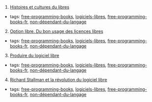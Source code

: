 1. [Histoires et cultures du libres](http://framabook.org/histoiresetculturesdulibre/)
  * tags: [free-programming-books](tags/free-programming-books.md), [logiciels-libres](tags/logiciels-libres.md), [free-programming-books-fr](tags/free-programming-books-fr.md), [non-dépendant-du-langage](tags/non-dépendant-du-langage.md)
2. [Option libre. Du bon usage des licences libres](http://framabook.org/optionlibre-dubonusagedeslicenceslibres/)
  * tags: [free-programming-books](tags/free-programming-books.md), [logiciels-libres](tags/logiciels-libres.md), [free-programming-books-fr](tags/free-programming-books-fr.md), [non-dépendant-du-langage](tags/non-dépendant-du-langage.md)
3. [Produire du logiciel libre](http://framabook.org/produire-du-logiciel-libre-2/)
  * tags: [free-programming-books](tags/free-programming-books.md), [logiciels-libres](tags/logiciels-libres.md), [free-programming-books-fr](tags/free-programming-books-fr.md), [non-dépendant-du-langage](tags/non-dépendant-du-langage.md)
4. [Richard Stallman et la révolution du logiciel libre](http://framabook.org/richard-stallman-et-la-revolution-du-logiciel-libre-2/)
  * tags: [free-programming-books](tags/free-programming-books.md), [logiciels-libres](tags/logiciels-libres.md), [free-programming-books-fr](tags/free-programming-books-fr.md), [non-dépendant-du-langage](tags/non-dépendant-du-langage.md)
